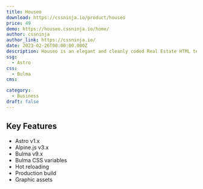 ```yaml
---
title: Houseo
download: https://cssninja.io/product/houseo
price: 49
demo: https://houseo.cssninja.io/home/
author: cssninja
author_link: https://cssninja.io/
date: 2023-02-26T00:00:00.000Z
description: Houseo is an elegant and cleanly coded Real Estate HTML template that has been handcrafted with care and patience.
ssg:
  - Astro
css:
  - Bulma
cms:

category:
  - Business
draft: false
---
```


## Key Features

- Astro v1.x
- Alpine.js v3.x
- Bulma v9.x
- Bulma CSS variables
- Hot reloading
- Production build
- Graphic assets
